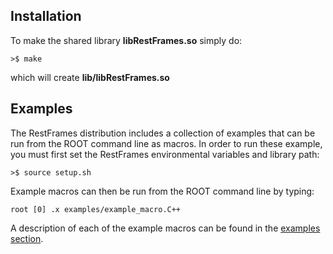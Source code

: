 Installation 
---

To make the shared library **libRestFrames.so** simply do:

    >$ make

which will create **lib/libRestFrames.so**

Examples 
---

The RestFrames distribution includes a collection of examples
that can be run from the ROOT command line as macros. In order
to run these example, you must first set the RestFrames environmental
variables and library path:

    >$ source setup.sh

Example macros can then be run from the ROOT command line by typing:

    root [0] .x examples/example_macro.C++

A description of each of the example macros can be found in
the [examples section](/examples/).
